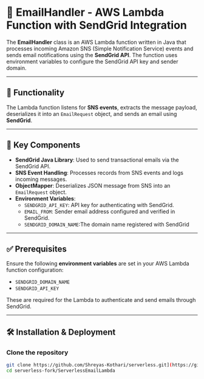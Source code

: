 # 📧 EmailHandler - AWS Lambda Function with SendGrid Integration

The **EmailHandler** class is an AWS Lambda function written in Java that processes incoming Amazon SNS (Simple Notification Service) events and sends email notifications using the **SendGrid API**. The function uses environment variables to configure the SendGrid API key and sender domain.

---

## 🧩 Functionality

The Lambda function listens for **SNS events**, extracts the message payload, deserializes it into an `EmailRequest` object, and sends an email using **SendGrid**.

---

## 🔑 Key Components

- **SendGrid Java Library**: Used to send transactional emails via the SendGrid API.  
- **SNS Event Handling**: Processes records from SNS events and logs incoming messages.  
- **ObjectMapper**: Deserializes JSON message from SNS into an `EmailRequest` object.  
- **Environment Variables**:
  - `SENDGRID_API_KEY`: API key for authenticating with SendGrid.
  - `EMAIL_FROM`: Sender email address configured and verified in SendGrid.
  - `SENDGRID_DOMAIN_NAME`:The domain name registered with SendGrid

---

## ✅ Prerequisites

Ensure the following **environment variables** are set in your AWS Lambda function configuration:

- `SENDGRID_DOMAIN_NAME`
- `SENDGRID_API_KEY`

These are required for the Lambda to authenticate and send emails through SendGrid.

---

## 🛠️ Installation & Deployment

### Clone the repository

```bash
git clone https://github.com/Shreyas-Kothari/serverless.git](https://github.com/nirawadea/serverless-fork.git
cd serverless-fork/ServerlessEmailLambda
